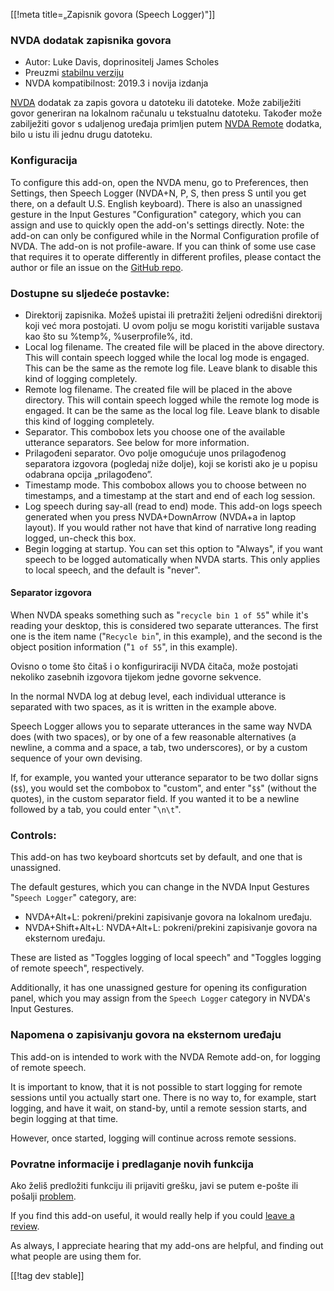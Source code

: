 [[!meta title=„Zapisnik govora (Speech Logger)"]]

### NVDA dodatak zapisnika govora

* Autor: Luke Davis, doprinositelj James Scholes
* Preuzmi [stabilnu verziju][1]
* NVDA kompatibilnost: 2019.3 i novija izdanja

[NVDA][3] dodatak za zapis govora u datoteku ili datoteke. Može zabilježiti
govor generiran na lokalnom računalu u tekstualnu datoteku. Također može
zabilježiti govor s udaljenog uređaja primljen putem [NVDA Remote][5]
dodatka, bilo u istu ili jednu drugu datoteku.

### Konfiguracija

To configure this add-on, open the NVDA menu, go to Preferences, then
Settings, then Speech Logger (NVDA+N, P, S, then press S until you get
there, on a default U.S. English keyboard).  There is also an unassigned
gesture in the Input Gestures "Configuration" category, which you can assign
and use to quickly open the add-on's settings directly.  Note: the add-on
can only be configured while in the Normal Configuration profile of NVDA.
The add-on is not profile-aware.  If you can think of some use case that
requires it to operate differently in different profiles, please contact the
author or file an issue on the [GitHub repo][2].

### Dostupne su sljedeće postavke:

* Direktorij zapisnika. Možeš upistai ili pretražiti željeni odredišni
  direktorij koji već mora postojati. U ovom polju se mogu koristiti
  varijable sustava kao što su %temp%, %userprofile%, itd.
* Local log filename. The created file will be placed in the above
  directory. This will contain speech logged while the local log mode is
  engaged. This can be the same as the remote log file. Leave blank to
  disable this kind of logging completely.
* Remote log filename. The created file will be placed in the above
  directory. This will contain speech logged while the remote log mode is
  engaged. It can be the same as the local log file. Leave blank to disable
  this kind of logging completely.
* Separator. This combobox lets you choose one of the available utterance
  separators. See below for more information.
* Prilagođeni separator. Ovo polje omogućuje unos prilagođenog separatora
  izgovora (pogledaj niže dolje), koji se koristi ako je u popisu odabrana
  opcija „prilagođeno”.
* Timestamp mode. This combobox allows you to choose between no timestamps,
  and a timestamp at the start and end of each log session.
* Log speech during say-all (read to end) mode. This add-on logs speech
  generated when you press NVDA+DownArrow (NVDA+a in laptop layout). If you
  would rather not have that kind of narrative long reading logged, un-check
  this box.
* Begin logging at startup. You can set this option to "Always", if you want
  speech to be logged automatically when NVDA starts. This only applies to
  local speech, and the default is "never".

#### Separator izgovora

When NVDA speaks something such as "`recycle bin 1 of 55`" while it's
reading your desktop, this is considered two separate utterances.  The first
one is the item name ("`Recycle bin`", in this example), and the second is
the object position information ("`1 of 55`", in this example).

Ovisno o tome što čitaš i o konfiguriraciji NVDA čitača, može postojati
nekoliko zasebnih izgovora tijekom jedne govorne sekvence.

In the normal NVDA log at debug level, each individual utterance is
separated with two spaces, as it is written in the example above.

Speech Logger allows you to separate utterances in the same way NVDA does
(with two spaces), or by one of a few reasonable alternatives (a newline, a
comma and a space, a tab, two underscores), or by a custom sequence of your
own devising.

If, for example, you wanted your utterance separator to be two dollar signs
(`$$`), you would set the combobox to "custom", and enter "`$$`" (without
the quotes), in the custom separator field.  If you wanted it to be a
newline followed by a tab, you could enter "`\n\t`".

### Controls:

This add-on has two keyboard shortcuts set by default, and one that is
unassigned.

The default gestures, which you can change in the NVDA Input Gestures
"`Speech Logger`" category, are:

* NVDA+Alt+L: pokreni/prekini zapisivanje govora na lokalnom uređaju.
* NVDA+Shift+Alt+L: NVDA+Alt+L: pokreni/prekini zapisivanje govora na
  eksternom uređaju.

These are listed as "Toggles logging of local speech" and "Toggles logging
of remote speech", respectively.

Additionally, it has one unassigned gesture for opening its configuration
panel, which you may assign from the `Speech Logger` category in NVDA's
Input Gestures.

### Napomena o zapisivanju govora na eksternom uređaju

This add-on is intended to work with the NVDA Remote add-on, for logging of
remote speech.

It is important to know, that it is not possible to start logging for remote
sessions until you actually start one.  There is no way to, for example,
start logging, and have it wait, on stand-by, until a remote session starts,
and begin logging at that time.

However, once started, logging will continue across remote sessions.

### Povratne informacije i predlaganje novih funkcija

Ako želiš predložiti funkciju ili prijaviti grešku, javi se putem e-pošte
ili pošalji [problem][2].

If you find this add-on useful, it would really help if you could [leave a
review][4].

As always, I appreciate hearing that my add-ons are helpful, and finding out
what people are using them for.

[[!tag dev stable]]

[1]: https://www.nvaccess.org/addonStore/legacy?file=speechLogger

[2]: https://github.com/opensourcesys/speechLogger/issues/new

[3]: https://nvaccess.org/

[4]: https://github.com/nvaccess/addon-datastore/discussions/2636

[5]: https://nvdaremote.com/
